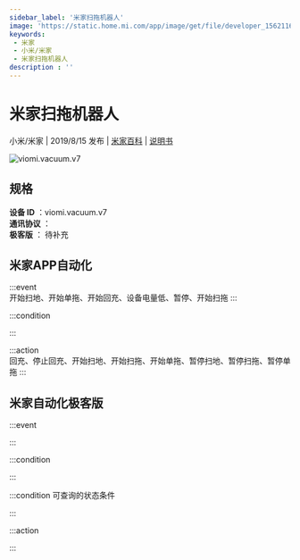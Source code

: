 ```yaml
---
sidebar_label: '米家扫拖机器人'
image: 'https://static.home.mi.com/app/image/get/file/developer_156211621715fdn2i1.png'
keywords: 
 - 米家
 - 小米/米家
 - 米家扫拖机器人
description : ''
---
```

# 米家扫拖机器人

小米/米家 | 2019/8/15 发布 | [米家百科](https://home.mi.com/webapp/content/baike/product/index.html?model=viomi.vacuum.v7) | [说明书](https://home.mi.com/views/introduction.html?model=viomi.vacuum.v7&region=cn)

![viomi.vacuum.v7](https://static.home.mi.com/app/image/get/file/developer_156211621715fdn2i1.png)

## 规格  
> 
**设备 ID** ：viomi.vacuum.v7  
**通讯协议** ：  
**极客版**  ： 待补充 


## 米家APP自动化  

:::event  
开始扫地、开始单拖、开始回充、设备电量低、暂停、开始扫拖
:::

:::condition  

:::

:::action   
回充、停止回充、开始扫地、开始扫拖、开始单拖、暂停扫地、暂停扫拖、暂停单拖
:::

## 米家自动化极客版  

:::event  

:::

:::condition  

:::

:::condition 可查询的状态条件  

:::

:::action  

:::

        
